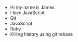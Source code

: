 * Hi my name is James
* I love JavaScript
* Git
* JavaScript
* Ruby
* Killing history using git rebase


